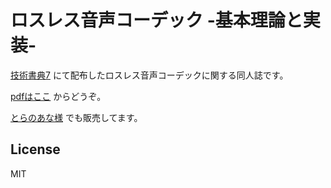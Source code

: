 # ロスレス音声コーデック -基本理論と実装-

[技術書典7](https://techbookfest.org/event/tbf07) にて配布したロスレス音声コーデックに関する同人誌です。

[pdfはここ](https://github.com/aikiriao/introduction_to_lossless_audio_compression/releases/download/ver1.0/introduction_to_lossless_audio_compression_v1_0.pdf) からどうぞ。

[とらのあな様](https://ec.toranoana.jp/tora_r/ec/item/040030776670/) でも販売してます。

## License

MIT
